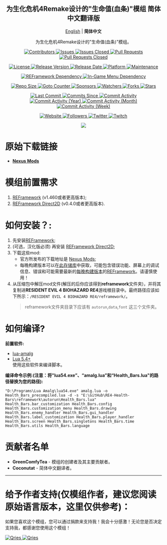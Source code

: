 <p align="center">
	<h2 align="center"><b>为生化危机4Remake设计的"生命值(血条)"模组 简体中文翻译版</b></h2>
   <p align="center">
        <a href="README.md">English</a> | <b>简体中文</b>
   </p>
	<p align="center">为生化危机4Remake设计的"生命值(血条)"模组。</p>
</p>

<p align="center">
	<a href="https://github.com/greencomfytea/re4-health-bars/graphs/contributors">
		<img alt="Contributors" src="https://img.shields.io/github/contributors/greencomfytea/re4-health-bars" />
	</a>
	<a href="https://github.com/greencomfytea/re4-health-bars/issues">
		<img alt="Issues" src="https://img.shields.io/github/issues/greencomfytea/re4-health-bars" />
	</a>
	<a href="https://github.com/greencomfytea/re4-health-bars/issues">
		<img alt="Issues Closed" src="https://img.shields.io/github/issues-closed/greencomfytea/re4-health-bars" />
	</a>
	<a href="https://github.com/greencomfytea/re4-health-bars/pulls">
		<img alt="Pull Requests" src="https://img.shields.io/github/issues-pr/greencomfytea/re4-health-bars" />
	</a>
	<a href="https://github.com/greencomfytea/re4-health-bars/pulls">
		<img alt="Pull Requests Closed" src="https://img.shields.io/github/issues-pr-closed/greencomfytea/re4-health-bars" />
	</a>
</p>
<p align="center">
	<a href="https://github.com/greencomfytea/re4-health-bars/blob/main/LICENSE">
		<img alt="License" src="https://img.shields.io/github/license/greencomfytea/re4-health-bars" />
	</a>
	<a href="https://github.com/greencomfytea/re4-health-bars/releases">
		<img alt="Release Version" src="https://img.shields.io/github/v/release/greencomfytea/re4-health-bars" />
	</a>
	<a href="https://github.com/greencomfytea/re4-health-bars/releases">
		<img alt="Release Date" src="https://img.shields.io/github/release-date/greencomfytea/re4-health-bars" />
	</a>
	<a href="">
		<img alt="Platform" src="https://img.shields.io/badge/platform-win%20%7C%20linux%20%7C%20steam%20deck-lightgrey" />
	</a>
	<a href="">
		<img alt="Maintenance" src="https://img.shields.io/maintenance/yes/2023" />
	</a>
</p>
<p align="center">
	<a href="https://www.nexusmods.com/residentevil42023/mods/12">
		<img alt="REFramework Dependency" src="https://img.shields.io/badge/dependency-REFramework%20v1.460%2B-green" />
	</a>
   	<a href="https://www.nexusmods.com/residentevil42023/mods/83">
		<img alt="In-Game Menu Dependency" src="https://img.shields.io/badge/dependency-REFramework%20Direct2D%20v0.4.0%2B-yellow" />
	</a>
</p>
<p align="center">
	<a href="">
		<img alt="Repo Size" src="https://img.shields.io/github/repo-size/greencomfytea/re4-health-bars" />
	</a>
	<a href="">
		<img alt="Goto Counter" src="https://img.shields.io/github/search/greencomfytea/re4-health-bars/goto" />
	</a>
	<a href="https://github.com/sponsors/greencomfytea">
		<img alt="Sponsors" src="https://img.shields.io/github/sponsors/greencomfytea" />
	</a>
	<a href="">
		<img alt="Watchers" src="https://img.shields.io/github/watchers/greencomfytea/re4-health-bars" />
	</a>
	<a href="https://github.com/greencomfytea/re4-health-bars/forks">
		<img alt="Forks" src="https://img.shields.io/github/forks/greencomfytea/re4-health-bars" />
	</a>
	<a href="">
		<img alt="Stars" src="https://img.shields.io/github/stars/greencomfytea/re4-health-bars" />
	</a>
</p>
<p align="center">
	<a href="https://github.com/greencomfytea/re4-health-bars/commits/main">
		<img alt="Last Commit" src="https://img.shields.io/github/last-commit/greencomfytea/re4-health-bars" />
	</a>
	<a href="https://github.com/greencomfytea/re4-health-bars/commits/main">
		<img alt="Commits Since" src="https://img.shields.io/github/commits-since/greencomfytea/re4-health-bars/latest" />
	</a>
	<a href="https://github.com/greencomfytea/re4-health-bars/graphs/commit-activity">
		<img alt="Commit Activity" src="https://img.shields.io/github/commit-activity/t/greencomfytea/re4-health-bars" />
	</a>
	<a href="https://github.com/greencomfytea/re4-health-bars/graphs/commit-activity">
		<img alt="Commit Activity (Year)" src="https://img.shields.io/github/commit-activity/y/greencomfytea/re4-health-bars" />
	</a>
	<a href="https://github.com/greencomfytea/re4-health-bars/graphs/commit-activity">
		<img alt="Commit Activity (Month)" src="https://img.shields.io/github/commit-activity/m/greencomfytea/re4-health-bars" />
	</a>
	<a href="https://github.com/greencomfytea/re4-health-bars/graphs/commit-activity">
		<img alt="Commit Activity (Week)" src="https://img.shields.io/github/commit-activity/w/greencomfytea/re4-health-bars" />
	</a>
</p>
<p align="center">
	<a href="https://www.nexusmods.com/residentevil42023/mods/84">
		<img alt="Website" src="https://img.shields.io/website?down_color=red&down_message=down&up_color=green&up_message=up&url=https://www.nexusmods.com/residentevil42023/mods/84" />
	</a>
	<a href="https://github.com/greencomfytea?tab=followers">
		<img alt="Followers" src="https://img.shields.io/github/followers/greencomfytea" />
	</a>
	<a href="https://twitter.com/greencomfytea">
		<img alt="Twitter" src="https://img.shields.io/twitter/follow/greencomfytea" />
	</a>
	<a href="https://www.twitch.tv/greencomfytea">
		<img alt="Twitch" src="https://img.shields.io/twitch/status/greencomfytea" />
	</a>
</p>

<p align="center">
	<a>
		<img align="center" src="https://user-images.githubusercontent.com/30152047/226180919-2ddaacc2-f8c7-4688-8ec0-1958da87f91a.png" />
	</a>
</p>

# 原始下载链接  
* **[Nexus Mods](https://www.nexusmods.com/residentevil42023/mods/84)**  

# 模组前置需求  
1. [REFramework](https://www.nexusmods.com/residentevil42023/mods/12) (v1.460或者更高版本);
2. [REFramework Direct2D](https://www.nexusmods.com/residentevil42023/mods/83) (v0.4.0或者更高版本).

# 如何安装？:
1. 先安装[REFramework](https://www.nexusmods.com/residentevil42023/mods/12);
2. (可选，汉化版必须) 再安装 [REFramework Direct2D](https://www.nexusmods.com/residentevil42023/mods/83);
3. 下载这些mod:
    * 官方所发布的下载地址是 [Nexus Mods](https://www.nexusmods.com/residentevil42023/mods/84);
    * 每晚构建版本可以在[此存储库](https://github.com/GreenComfyTea/RE4-Health-Bars)中获取，可能包含错误功能、屏幕上的调试信息、错误和可能需要最新的[每晚构建版本](https://github.com/praydog/REFramework-nightly/releases)的[REFramework](https://www.nexusmods.com/residentevil42023/mods/12)。请谨慎使用！  
4. 从压缩包中解压mod文件(解压的后你应该得到**reframework**文件夹)，并将其复制进**RESIDENT EVIL 4 BIOHAZARD RE4**游戏根目录中。最终路径应该如下所示：`/RESIDENT EVIL 4 BIOHAZARD RE4/reframework/`。
   > reframework文件夹目录下应该有 `autorun`,`data`,`font` 这三个文件夹。
  
# 如何编译?
**前置软件:**
+ [lua-amalg](https://github.com/siffiejoe/lua-amalg)    
+ [Lua 5.4+](https://www.lua.org/)  
使用这些软件来编译脚本。  
  
**编译命令示例:(注意：将"lua54.exe”、“amalg.lua”和“Health_Bars.lua"的路径替换为您的路径):**  

`"D:\Programs\Lua Amalg\lua54.exe" amalg.lua -o Health_Bars_precompiled.lua -d -s "E:\GitHub\RE4-Health-Bars\reframework\autorun\Health_Bars.lua" Health_Bars.bar_customization Health_Bars.config Health_Bars.customization_menu Health_Bars.drawing Health_Bars.enemy_handler Health_Bars.gui_handler Health_Bars.label_customization Health_Bars.player_handler Health_Bars.screen Health_Bars.singletons Health_Bars.time Health_Bars.utils Health_Bars.language`
  
# 贡献者名单  
+ **GreenComfyTea** - 模组的创建者及其主要贡献者。  
+ **Coconutat** - 简体中文翻译者。  
  
***
# 给予作者支持(仅模组作者，建议您阅读原始语言版本，这里仅供参考)：

如果您喜欢这个模组，您可以通过捐款来支持我！我会十分感激！无论您是否决定支持我，都感谢您使用这个模组！

 <a href="https://streamelements.com/greencomfytea/tip">
  <img alt="Qries" src="https://panels.twitch.tv/panel-48897356-image-c6155d48-b689-4240-875c-f3141355cb56">
</a>
<a href="https://ko-fi.com/greencomfytea">
  <img alt="Qries" src="https://panels.twitch.tv/panel-48897356-image-c2fcf835-87e4-408e-81e8-790789c7acbc">
</a>
